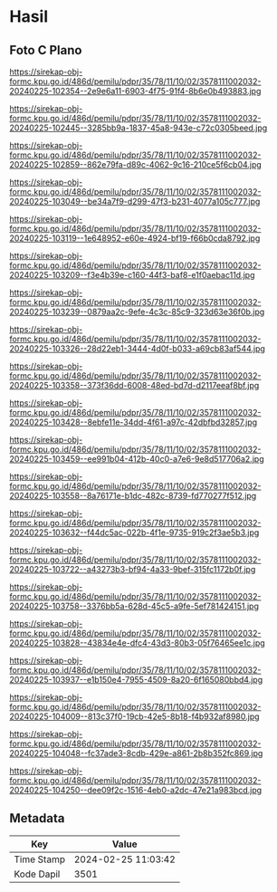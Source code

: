 # Hasil

## Foto C Plano

https://sirekap-obj-formc.kpu.go.id/486d/pemilu/pdpr/35/78/11/10/02/3578111002032-20240225-102354--2e9e6a11-6903-4f75-91f4-8b6e0b493883.jpg

https://sirekap-obj-formc.kpu.go.id/486d/pemilu/pdpr/35/78/11/10/02/3578111002032-20240225-102445--3285bb9a-1837-45a8-943e-c72c0305beed.jpg

https://sirekap-obj-formc.kpu.go.id/486d/pemilu/pdpr/35/78/11/10/02/3578111002032-20240225-102859--862e79fa-d89c-4062-9c16-210ce5f6cb04.jpg

https://sirekap-obj-formc.kpu.go.id/486d/pemilu/pdpr/35/78/11/10/02/3578111002032-20240225-103049--be34a7f9-d299-47f3-b231-4077a105c777.jpg

https://sirekap-obj-formc.kpu.go.id/486d/pemilu/pdpr/35/78/11/10/02/3578111002032-20240225-103119--1e648952-e60e-4924-bf19-f66b0cda8792.jpg

https://sirekap-obj-formc.kpu.go.id/486d/pemilu/pdpr/35/78/11/10/02/3578111002032-20240225-103209--f3e4b39e-c160-44f3-baf8-e1f0aebac11d.jpg

https://sirekap-obj-formc.kpu.go.id/486d/pemilu/pdpr/35/78/11/10/02/3578111002032-20240225-103239--0879aa2c-9efe-4c3c-85c9-323d63e36f0b.jpg

https://sirekap-obj-formc.kpu.go.id/486d/pemilu/pdpr/35/78/11/10/02/3578111002032-20240225-103326--28d22eb1-3444-4d0f-b033-a69cb83af544.jpg

https://sirekap-obj-formc.kpu.go.id/486d/pemilu/pdpr/35/78/11/10/02/3578111002032-20240225-103358--373f36dd-6008-48ed-bd7d-d2117eeaf8bf.jpg

https://sirekap-obj-formc.kpu.go.id/486d/pemilu/pdpr/35/78/11/10/02/3578111002032-20240225-103428--8ebfe11e-34dd-4f61-a97c-42dbfbd32857.jpg

https://sirekap-obj-formc.kpu.go.id/486d/pemilu/pdpr/35/78/11/10/02/3578111002032-20240225-103459--ee991b04-412b-40c0-a7e6-9e8d517706a2.jpg

https://sirekap-obj-formc.kpu.go.id/486d/pemilu/pdpr/35/78/11/10/02/3578111002032-20240225-103558--8a76171e-b1dc-482c-8739-fd770277f512.jpg

https://sirekap-obj-formc.kpu.go.id/486d/pemilu/pdpr/35/78/11/10/02/3578111002032-20240225-103632--f44dc5ac-022b-4f1e-9735-919c2f3ae5b3.jpg

https://sirekap-obj-formc.kpu.go.id/486d/pemilu/pdpr/35/78/11/10/02/3578111002032-20240225-103722--a43273b3-bf94-4a33-9bef-315fc1172b0f.jpg

https://sirekap-obj-formc.kpu.go.id/486d/pemilu/pdpr/35/78/11/10/02/3578111002032-20240225-103758--3376bb5a-628d-45c5-a9fe-5ef781424151.jpg

https://sirekap-obj-formc.kpu.go.id/486d/pemilu/pdpr/35/78/11/10/02/3578111002032-20240225-103828--43834e4e-dfc4-43d3-80b3-05f76465ee1c.jpg

https://sirekap-obj-formc.kpu.go.id/486d/pemilu/pdpr/35/78/11/10/02/3578111002032-20240225-103937--e1b150e4-7955-4509-8a20-6f165080bbd4.jpg

https://sirekap-obj-formc.kpu.go.id/486d/pemilu/pdpr/35/78/11/10/02/3578111002032-20240225-104009--813c37f0-19cb-42e5-8b18-f4b932af8980.jpg

https://sirekap-obj-formc.kpu.go.id/486d/pemilu/pdpr/35/78/11/10/02/3578111002032-20240225-104048--fc37ade3-8cdb-429e-a861-2b8b352fc869.jpg

https://sirekap-obj-formc.kpu.go.id/486d/pemilu/pdpr/35/78/11/10/02/3578111002032-20240225-104250--dee09f2c-1516-4eb0-a2dc-47e21a983bcd.jpg


## Metadata

| Key        | Value               |
| ---------- | ------------------- |
| Time Stamp | 2024-02-25 11:03:42 |
| Kode Dapil | 3501                |



